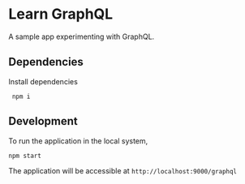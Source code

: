 # Learn GraphQL

A sample app experimenting with GraphQL.

## Dependencies

Install dependencies

     npm i
     
     
## Development

To run the application in the local system, 

    npm start

The application will be accessible at `http://localhost:9000/graphql`   
